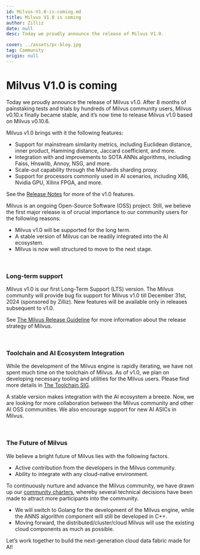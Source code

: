 ```yaml
---
id: Milvus-V1.0-is-coming.md
title: Milvus V1.0 is coming
author: Zilliz
date: null
desc: Today we proudly announce the release of Milvus V1.0.

cover: ../assets/pc-blog.jpg
tag: Community
origin: null
---
```


# Milvus V1.0 is coming

Today we proudly announce the release of Milvus v1.0. After 8 months of painstaking tests and trials by hundreds of Milvus community users, Milvus v0.10.x finally became stable, and it’s now time to release Milvus v1.0 based on Milvus v0.10.6.

Milvus v1.0 brings with it the following features:

- Support for mainstream similarity metrics, including Euclidean distance, inner product, Hamming distance, Jaccard coefficient, and more.
- Integration with and improvements to SOTA ANNs algorithms, including Faiss, Hnswlib, Annoy, NSG, and more.
- Scale-out capability through the Mishards sharding proxy.
- Support for processors commonly used in AI scenarios, including X86, Nvidia GPU, Xilinx FPGA, and more.

See the [Release Notes](https://www.milvus.io/docs/v1.0.0/release_notes.md) for more of the v1.0 features.

Milvus is an ongoing Open-Source Software (OSS) project. Still, we believe the first major release is of crucial importance to our community users for the following reasons:

- Milvus v1.0 will be supported for the long term.
- A stable version of Milvus can be readily integrated into the AI ecosystem.
- Milvus is now well structured to move to the next stage.

<br/>

### Long-term support

Milvus v1.0 is our first Long-Term Support (LTS) version. The Milvus community will provide bug fix support for Milvus v1.0 till December 31st, 2024 (sponsored by Zilliz). New features will be available only in releases subsequent to v1.0.

See [The Milvus Release Guideline](https://www.milvus.io/docs/v1.0.0/milvus_release_guideline.md) for more information about the release strategy of Milvus.

<br/>

### Toolchain and AI Ecosystem Integration

While the development of the Milvus engine is rapidly iterating, we have not spent much time on the toolchain of Milvus. As of v1.0, we plan on developing necessary tooling and utilities for the Milvus users. Please find more details in [The Toolchain SIG](https://www.milvus.io/docs/v1.0.0/sig_tool.md).

A stable version makes integration with the AI ecosystem a breeze. Now, we are looking for more collaboration between the Milvus community and other AI OSS communities. We also encourage support for new AI ASICs in Milvus.

<br/>

### The Future of Milvus

We believe a bright future of Milvus lies with the following factors.

- Active contribution from the developers in the Milvus community.
- Ability to integrate with any cloud-native environment.

To continuously nurture and advance the Milvus community, we have drawn up our [community charters](https://www.milvus.io/docs/v1.0.0/milvus_community_charters.md), whereby several technical decisions have been made to attract more participants into the community.

- We will switch to Golang for the development of the Milvus engine, while the ANNS algorithm component will still be developed in C++.
- Moving forward, the distributed/cluster/cloud Milvus will use the existing cloud components as much as possible.

Let’s work together to build the next-generation cloud data fabric made for AI!
